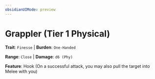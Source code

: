 ```yaml
---
obsidianUIMode: preview
---
```

# Grappler (Tier 1 Physical)

**Trait**: `Finesse` | **Burden**: `One-Handed`

**Range**: `Close` | **Damage**: `d6 (Phy)`

**Feature**: Hook (On a successful attack, you may also pull the target into Melee with you)
